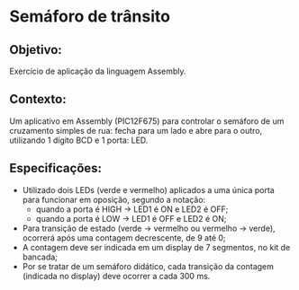 # Semáforo de trânsito

## Objetivo: 
Exercício de aplicação da linguagem Assembly.

## Contexto: 
Um aplicativo em Assembly (PIC12F675) para controlar o semáforo de um cruzamento
simples de rua: fecha para um lado e abre para o outro, utilizando 1 dígito BCD e 1 porta: LED.

## Especificações:
* Utilizado dois LEDs (verde e vermelho) aplicados a uma única porta para funcionar em oposição, segundo
a notação:
  * quando a porta é HIGH → LED1 é ON e LED2 é OFF;
  * quando a porta é LOW → LED1 é OFF e LED2 é ON;
* Para transição de estado (verde → vermelho ou vermelho → verde), ocorrerá após uma contagem
decrescente, de 9 até 0;
* A contagem deve ser indicada em um display de 7 segmentos, no kit de bancada;
* Por se tratar de um semáforo didático, cada transição da contagem (indicada no display) deve ocorrer a
cada 300 ms.
